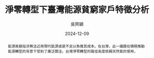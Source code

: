 ---
# document class
degree       : "master"   # master | doctor
language     : "english"  # chinese | english
# variables
university-en: "National Taiwan University"
university   : "國立臺灣大學test"
college      : "社會科學院"
college-en   : "College of Social Science"
institute    : "國家發展研究所"
institute-en : "Graduate Institute of National Development"
title        : "淨零轉型下臺灣能源貧窮家戶特徵分析"
title-en     : "Toward Net-Zero: Examining Household Characteristics and the Risk of Energy Poverty under Taiwan's Energy Transition"
author       : "吳齊穎"
author-en    : "Chiying Wu"
ID           : "R10341027"
advisor      : "林竣達"
advisor-en   : "Jiunda Lin"
date         : "2024-12-09"
oral-date    : "2025-01-07"
html-date    : "Dec. 09, 2024"
DOI          : "10.5566/NTU2024XXXXX"
keywords     : "淨零轉型, 能源貧窮, 低收入高支出, 家庭收支調查, 多層次分析"
keywords-en  : "net-zero transition, energy poverty, LIHC, SFIE, GLMM"
# Acknowledgement
acknowledgement-in-en: true  # true for english
acknowledgement: | 
    謝天，謝地。
abstract: |
    能源貧窮指涉無法近用現代能源或是不足以負擔其成本。在台灣，此一議題在積極推動能源轉型的背景下受到了廣泛關注。台灣淨零轉型的路徑高度依賴天然氣的使用，
    
abstract-en: |
  Energy poverty, characterized by a lack of access to modern energy services
  or the inability to afford adequate energy consumption, presents a pressing challenge
  that influences personal well-being and societal development. In Taiwan, this issue
  has gained significant attention amidst an ambitious energy transition strategy
  aimed at reducing coal consumption, phasing out nuclear power, and increasing reliance
  on renewable energy and natural gas. However, Taiwan's heavy dependence on imported
  energy resources, particularly natural gas, coupled with limited stockpiling capacity,
  exposes the country to supply disruptions and price fluctuations, exacerbating existing
  energy inequalities. Low-income and small-sized households in Taiwan often face
  higher per capita energy consumption due to inefficient appliances, which intensifies
  their energy burden under the progressive tariff system. Gender disparities further
  contribute to energy poverty, with female-headed households being particularly vulnerable.
  This research investigates the non-linear relationship between household size and
  energy poverty risk, employing an expenditure-based Low-Income High Cost (LIHC)
  approach. Using data from Taiwan’s 2021 Survey of Family Income and Expenditure
  (SFIE), the study utilizes a Generalized Linear Mixed Model (GLMM) to explore the
  impact of household head's gender and family composition on energy poverty. The
  findings aim to provide nuanced insights into the complexities of energy poverty
  in Taiwan, informing targeted interventions for vulnerable populations.

########## Cross-ref options ###########
linkReferences: true
figureTitle: "Figure"            # 圖 | Figure
tableTitle: "Table"             # 表 | Table
listingTitle: "Listing"       # 程式碼 | Listing
figPrefix: "Figure"              # 圖 | Figure
eqnPrefix: "Equation"            # 公式 | Equation
tblPrefix: "Table"              # 表 | Table
lstPrefix: "Listing"          # 程式碼 | Listing
secPrefix: "Section"            # 章節 | Section 
titleDelim: "."             # ： | .
tableTemplate: "$$tableTitle$$ $$i$$$$titleDelim$$$$t$$"   # $$tableTitle$$ $$i$$$$titleDelim$$ $$t$$
figureTemplate: "$$figureTitle$$ $$i$$$$titleDelim$$$$t$$" # $$figureTitle$$ $$i$$$$titleDelim$$ $$t$$
eqnPrefixTemplate: "$$p$$&nbsp;($$i$$)"  # $$p$$&nbsp;($$i$$) | $$p$$&nbsp;$$i$$
---